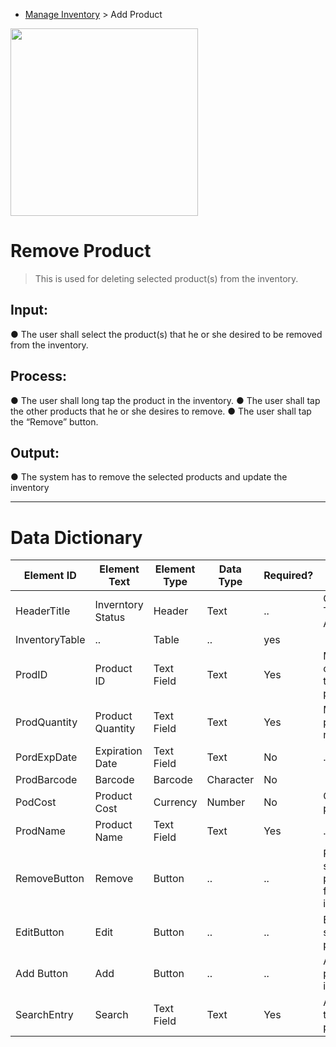 - [Manage Inventory](../MAIN_MD/3_SQUAREMIND_ManageInventory.md) > Add Product

<img src="https://github.com/HarleyGotardo/square-mind/assets/106173250/041ed219-1a1a-402e-9c56-6f85176c2637" width="300"/>

# Remove Product
> This is used for deleting selected product(s) from the inventory.


## Input:
  ● The user shall select the product(s) that he or she desired to be removed from the inventory.

## Process:
  ● The user shall long tap the product in the inventory.
  ● The user shall tap the other products that he or she desires to remove.
  ● The user shall tap the “Remove” button.

## Output:
  ● The system has to remove the selected products and update the inventory

______
>
# Data Dictionary
| Element ID | Element Text| Element Type | Data Type | Required? | Rules |
|------------|------------|------------|------------|------------|------------|
| HeaderTitle | Inverntory Status | Header | Text |..| Centered Text Alignment |  
| InventoryTable |..| Table |..| yes |  |  
| ProdID | Product ID | Text Field | Text | Yes | Must coorespond to a valid product |  
| ProdQuantity | Product Quantity | Text Field | Text | Yes | Must be a positive numner |  
| PordExpDate | Expiration Date | Text Field | Text | No |..|  
| ProdBarcode | Barcode | Barcode | Character | No |  |  
| PodCost | Product Cost | Currency | Number | No | Cost of the production |  
| ProdName | Product Name | Text Field | Text | Yes |..|  
| RemoveButton | Remove | Button |..|..| Removes selected product/s from inventory |  
| EditButton | Edit | Button |..|..| Edit the selected product |  
| Add Button | Add | Button |..|..| Add a product to inventory |  
| SearchEntry | Search | Text Field | Text | Yes | Allow users to search a product |  
